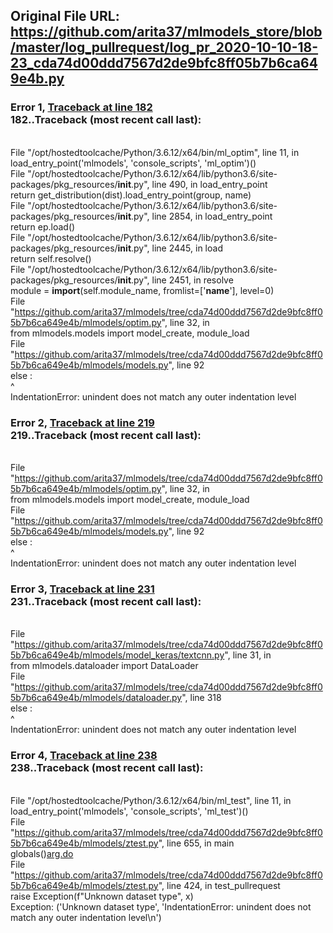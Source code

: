 ## Original File URL: https://github.com/arita37/mlmodels_store/blob/master/log_pullrequest/log_pr_2020-10-10-18-23_cda74d00ddd7567d2de9bfc8ff05b7b6ca649e4b.py


### Error 1, [Traceback at line 182](https://github.com/arita37/mlmodels_store/blob/master/log_pullrequest/log_pr_2020-10-10-18-23_cda74d00ddd7567d2de9bfc8ff05b7b6ca649e4b.py#L182)<br />182..Traceback (most recent call last):
<br />  File "/opt/hostedtoolcache/Python/3.6.12/x64/bin/ml_optim", line 11, in <module>
<br />    load_entry_point('mlmodels', 'console_scripts', 'ml_optim')()
<br />  File "/opt/hostedtoolcache/Python/3.6.12/x64/lib/python3.6/site-packages/pkg_resources/__init__.py", line 490, in load_entry_point
<br />    return get_distribution(dist).load_entry_point(group, name)
<br />  File "/opt/hostedtoolcache/Python/3.6.12/x64/lib/python3.6/site-packages/pkg_resources/__init__.py", line 2854, in load_entry_point
<br />    return ep.load()
<br />  File "/opt/hostedtoolcache/Python/3.6.12/x64/lib/python3.6/site-packages/pkg_resources/__init__.py", line 2445, in load
<br />    return self.resolve()
<br />  File "/opt/hostedtoolcache/Python/3.6.12/x64/lib/python3.6/site-packages/pkg_resources/__init__.py", line 2451, in resolve
<br />    module = __import__(self.module_name, fromlist=['__name__'], level=0)
<br />  File "https://github.com/arita37/mlmodels/tree/cda74d00ddd7567d2de9bfc8ff05b7b6ca649e4b/mlmodels/optim.py", line 32, in <module>
<br />    from mlmodels.models import model_create, module_load
<br />  File "https://github.com/arita37/mlmodels/tree/cda74d00ddd7567d2de9bfc8ff05b7b6ca649e4b/mlmodels/models.py", line 92
<br />    else :
<br />         ^
<br />IndentationError: unindent does not match any outer indentation level



### Error 2, [Traceback at line 219](https://github.com/arita37/mlmodels_store/blob/master/log_pullrequest/log_pr_2020-10-10-18-23_cda74d00ddd7567d2de9bfc8ff05b7b6ca649e4b.py#L219)<br />219..Traceback (most recent call last):
<br />  File "https://github.com/arita37/mlmodels/tree/cda74d00ddd7567d2de9bfc8ff05b7b6ca649e4b/mlmodels/optim.py", line 32, in <module>
<br />    from mlmodels.models import model_create, module_load
<br />  File "https://github.com/arita37/mlmodels/tree/cda74d00ddd7567d2de9bfc8ff05b7b6ca649e4b/mlmodels/models.py", line 92
<br />    else :
<br />         ^
<br />IndentationError: unindent does not match any outer indentation level



### Error 3, [Traceback at line 231](https://github.com/arita37/mlmodels_store/blob/master/log_pullrequest/log_pr_2020-10-10-18-23_cda74d00ddd7567d2de9bfc8ff05b7b6ca649e4b.py#L231)<br />231..Traceback (most recent call last):
<br />  File "https://github.com/arita37/mlmodels/tree/cda74d00ddd7567d2de9bfc8ff05b7b6ca649e4b/mlmodels/model_keras/textcnn.py", line 31, in <module>
<br />    from mlmodels.dataloader import DataLoader
<br />  File "https://github.com/arita37/mlmodels/tree/cda74d00ddd7567d2de9bfc8ff05b7b6ca649e4b/mlmodels/dataloader.py", line 318
<br />    else :
<br />         ^
<br />IndentationError: unindent does not match any outer indentation level



### Error 4, [Traceback at line 238](https://github.com/arita37/mlmodels_store/blob/master/log_pullrequest/log_pr_2020-10-10-18-23_cda74d00ddd7567d2de9bfc8ff05b7b6ca649e4b.py#L238)<br />238..Traceback (most recent call last):
<br />  File "/opt/hostedtoolcache/Python/3.6.12/x64/bin/ml_test", line 11, in <module>
<br />    load_entry_point('mlmodels', 'console_scripts', 'ml_test')()
<br />  File "https://github.com/arita37/mlmodels/tree/cda74d00ddd7567d2de9bfc8ff05b7b6ca649e4b/mlmodels/ztest.py", line 655, in main
<br />    globals()[arg.do](arg)
<br />  File "https://github.com/arita37/mlmodels/tree/cda74d00ddd7567d2de9bfc8ff05b7b6ca649e4b/mlmodels/ztest.py", line 424, in test_pullrequest
<br />    raise Exception(f"Unknown dataset type", x)
<br />Exception: ('Unknown dataset type', 'IndentationError: unindent does not match any outer indentation level\n')
